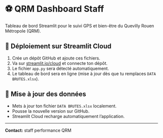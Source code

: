 
# ⚽ QRM Dashboard Staff

Tableau de bord Streamlit pour le suivi GPS et bien-être du Quevilly Rouen Métropole (QRM).

## 🚀 Déploiement sur Streamlit Cloud

1. Crée un dépôt GitHub et ajoute ces fichiers.
2. Va sur [streamlit.io/cloud](https://streamlit.io/cloud) et connecte ton dépôt.
3. Le fichier `app.py` sera détecté automatiquement.
4. Le tableau de bord sera en ligne (mise à jour dès que tu remplaces `DATA BRUTES.xlsx`).

## 🔁 Mise à jour des données
- Mets à jour ton fichier `DATA BRUTES.xlsx` localement.
- Pousse la nouvelle version sur GitHub.
- Streamlit Cloud recharge automatiquement l’application.

---
**Contact:** staff performance QRM
